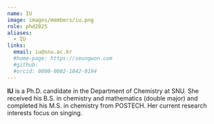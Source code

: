 ```yaml
---
name: IU
image: images/members/iu.png
role: phd2025
aliases:
  - IU
links: 
  email: iu@snu.ac.kr
  #home-page: https://seungwon.com
  #github: 
  #orcid: 0000-0002-1042-0194
---
```


**IU** is a Ph.D. candidate in the Department of Chemistry at SNU. She received his B.S. in chemistry and mathematics (double major) and completed his M.S. in chemistry from POSTECH. Her current research interests focus on singing.
